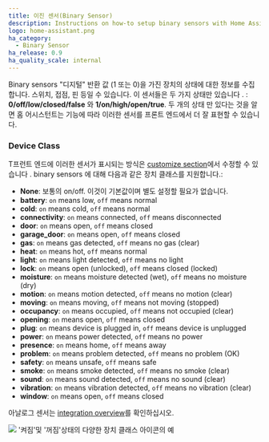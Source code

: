 ```yaml
---
title: 이진 센서(Binary Sensor)
description: Instructions on how-to setup binary sensors with Home Assistant.
logo: home-assistant.png
ha_category:
  - Binary Sensor
ha_release: 0.9
ha_quality_scale: internal
---
```


Binary sensors "디지털" 반환 값 (1 또는 0)을 가진 장치의 상태에 대한 정보를 수집합니다. 스위치, 접점, 핀 등일 수 있습니다. 이 센서들은 두 가지 상태만 있습니다 . : **0/off/low/closed/false** 와 **1/on/high/open/true**. 두 개의 상태 만 있다는 것을 알면 홈 어시스턴트는 기능에 따라 이러한 센서를 프론트 엔드에서 더 잘 표현할 수 있습니다.

### Device Class

T프런트 엔드에 이러한 센서가 표시되는 방식은 [customize section](/getting-started/customizing-devices/)에서 수정할 수 있습니다 .  binary sensors 에 대해 다음과 같은 장치 클래스를 지원합니다.:

- **None**: 보통의 on/off. 이것이 기본값이며 별도 설정할 필요가 없습니다.
- **battery**: `on` means low, `off` means normal
- **cold**: `on` means cold, `off` means normal
- **connectivity**: `on` means connected, `off` means disconnected
- **door**: `on` means open, `off` means closed
- **garage_door**: `on` means open, `off` means closed
- **gas**: `on` means gas detected, `off` means no gas (clear)
- **heat**: `on` means hot, `off` means normal
- **light**: `on` means light detected, `off` means no light
- **lock**: `on` means open (unlocked), `off` means closed (locked)
- **moisture**: `on` means moisture detected (wet), `off` means no moisture (dry)
- **motion**: `on` means motion detected, `off` means no motion (clear)
- **moving**: `on` means moving, `off` means not moving (stopped)
- **occupancy**: `on` means occupied, `off` means not occupied (clear)
- **opening**: `on` means open, `off` means closed
- **plug**: `on` means device is plugged in, `off` means device is unplugged
- **power**: `on` means power detected, `off` means no power
- **presence**: `on` means home, `off` means away
- **problem**: `on` means problem detected, `off` means no problem (OK)
- **safety**: `on` means unsafe, `off` means safe
- **smoke**: `on` means smoke detected, `off` means no smoke (clear)
- **sound**: `on` means sound detected, `off` means no sound (clear)
- **vibration**: `on` means vibration detected, `off` means no vibration (clear)
- **window**: `on` means open, `off` means closed

아날로그 센서는 [integration overview](/integrations/#sensor)를 확인하십시오.

<p class='img'>
<img src='/images/screenshots/binary_sensor_classes_icons.png' />
'켜짐'및 '꺼짐'상태의 다양한 장치 클래스 아이콘의 예
</p>
